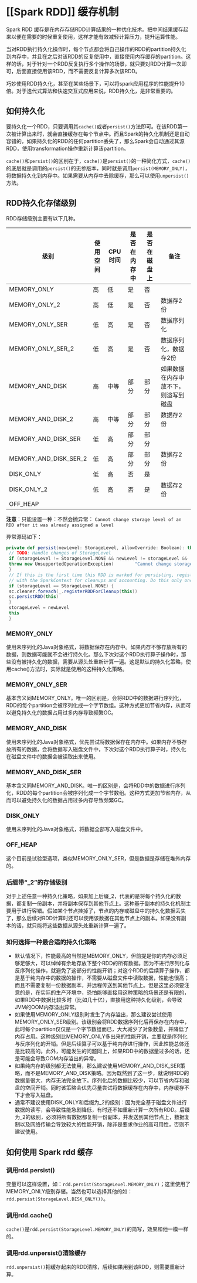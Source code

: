 # [[Spark RDD]] 缓存机制

Spark RDD 缓存是在内存存储RDD计算结果的一种优化技术。把中间结果缓存起来以便在需要的时候重复使用，这样才能有效减轻计算压力，提升运算性能。

当对RDD执行持久化操作时，每个节点都会将自己操作的RDD的partition持久化到内存中，并且在之后对该RDD的反复使用中，直接使用内存缓存的partition。这样的话，对于针对一个RDD反复执行多个操作的场景，就只要对RDD计算一次即可，后面直接使用该RDD，而不需要反复计算多次该RDD。

巧妙使用RDD持久化，甚至在某些场景下，可以将spark应用程序的性能提升10倍。对于迭代式算法和快速交互式应用来说，RDD持久化，是非常重要的。

## 如何持久化

要持久化一个RDD，只要调用其`cache()`或者`persist()`方法即可。在该RDD第一次被计算出来时，就会直接缓存在每个节点中。而且Spark的持久化机制还是自动容错的，如果持久化的RDD的任何partition丢失了，那么Spark会自动通过其源RDD，使用transformation操作重新计算该partition。

`cache()`和`persist()`的区别在于，`cache()`是`persist()`的一种简化方式，`cache()`的底层就是调用的`persist()`的无参版本，同时就是调用`persist(MEMORY_ONLY)`，将数据持久化到内存中。如果需要从内存中去除缓存，那么可以使用`unpersist()`方法。

## RDD持久化存储级别

RDD存储级别主要有以下几种。

| 级别                  | 使用空间 | CPU时间 | 是否在内存中 | 是否在磁盘上 | 备注                                 |
| --------------------- | -------- | ------- | ------------ | ------------ | ------------------------------------ |
| MEMORY_ONLY           | 高       | 低      | 是           | 否           |                                      |
| MEMORY_ONLY_2         | 高       | 低      | 是           | 否           | 数据存2份                            |
| MEMORY_ONLY_SER       | 低       | 高      | 是           | 否           | 数据序列化                           |
| MEMORY_ONLY_SER_2     | 低       | 高      | 是           | 否           | 数据序列化，数据存2份                |
| MEMORY_AND_DISK       | 高       | 中等    | 部分         | 部分         | 如果数据在内存中放不下，则溢写到磁盘 |
| MEMORY_AND_DISK_2     | 高       | 中等    | 部分         | 部分         | 数据存2份                            |
| MEMORY_AND_DISK_SER   | 低       | 高      | 部分         | 部分         |                                      |
| MEMORY_AND_DISK_SER_2 | 低       | 高      | 部分         | 部分         | 数据存2份                            |
| DISK_ONLY             | 低       | 高      | 否           | 是           |                                      |
| DISK_ONLY_2           | 低       | 高      | 否           | 是           | 数据存2份                            |
| OFF_HEAP              |          |         |              |              |                                      |

**注意**：只能设置一种：不然会抛异常：
`Cannot change storage level of an RDD after it was already assigned a level`

异常源码如下：

```scala
private def persist(newLevel: StorageLevel, allowOverride: Boolean): this.type = {    
 // TODO: Handle changes of StorageLevel    
 if (storageLevel != StorageLevel.NONE && newLevel != storageLevel && !allowOverride) {
 throw new UnsupportedOperationException(        "Cannot change storage level of an RDD after it was already assigned a level")    
 }    
 // If this is the first time this RDD is marked for persisting, register it    
 // with the SparkContext for cleanups and accounting. Do this only once.    
 if (storageLevel == StorageLevel.NONE) { 
 sc.cleaner.foreach(_.registerRDDForCleanup(this))      
 sc.persistRDD(this)    
 }    
 storageLevel = newLevel    
 this  
 }
```

### MEMORY_ONLY

使用未序列化的Java对象格式，将数据保存在内存中。如果内存不够存放所有的数据，则数据可能就不会进行持久化。那么下次对这个RDD执行算子操作时，那些没有被持久化的数据，需要从源头处重新计算一遍。这是默认的持久化策略，使用cache()方法时，实际就是使用的这种持久化策略。

### MEMORY_ONLY_SER

基本含义同MEMORY_ONLY。唯一的区别是，会将RDD中的数据进行序列化，RDD的每个partition会被序列化成一个字节数组。这种方式更加节省内存，从而可以避免持久化的数据占用过多内存导致频繁GC。

### MEMORY_AND_DISK

使用未序列化的Java对象格式，优先尝试将数据保存在内存中。如果内存不够存放所有的数据，会将数据写入磁盘文件中，下次对这个RDD执行算子时，持久化在磁盘文件中的数据会被读取出来使用。

### MEMORY_AND_DISK_SER

基本含义同MEMORY_AND_DISK。唯一的区别是，会将RDD中的数据进行序列化，RDD的每个partition会被序列化成一个字节数组。这种方式更加节省内存，从而可以避免持久化的数据占用过多内存导致频繁GC。

### DISK_ONLY

使用未序列化的Java对象格式，将数据全部写入磁盘文件中。

### OFF_HEAP

这个目前是试验型选项，类似MEMORY_ONLY_SER，但是数据是存储在堆外内存的。

### 后缀带“_2”的存储级别

对于上述任意一种持久化策略，如果加上后缀_2，代表的是将每个持久化的数据，都复制一份副本，并将副本保存到其他节点上。这种基于副本的持久化机制主要用于进行容错。假如某个节点挂掉了，节点的内存或磁盘中的持久化数据丢失了，那么后续对RDD计算时还可以使用该数据在其他节点上的副本。如果没有副本的话，就只能将这些数据从源头处重新计算一遍了。

### 如何选择一种最合适的持久化策略

- 默认情况下，性能最高的当然是MEMORY_ONLY，但前提是你的内存必须足够足够大，可以绰绰有余地存放下整个RDD的所有数据。因为不进行序列化与反序列化操作，就避免了这部分的性能开销；对这个RDD的后续算子操作，都是基于纯内存中的数据的操作，不需要从磁盘文件中读取数据，性能也很高；而且不需要复制一份数据副本，并远程传送到其他节点上。但是这里必须要注意的是，在实际的生产环境中，恐怕能够直接用这种策略的场景还是有限的，如果RDD中数据比较多时（比如几十亿），直接用这种持久化级别，会导致JVM的OOM内存溢出异常。
- 如果使用MEMORY_ONLY级别时发生了内存溢出，那么建议尝试使用MEMORY_ONLY_SER级别。该级别会将RDD数据序列化后再保存在内存中，此时每个partition仅仅是一个字节数组而已，大大减少了对象数量，并降低了内存占用。这种级别比MEMORY_ONLY多出来的性能开销，主要就是序列化与反序列化的开销。但是后续算子可以基于纯内存进行操作，因此性能总体还是比较高的。此外，可能发生的问题同上，如果RDD中的数据量过多的话，还是可能会导致OOM内存溢出的异常。
- 如果纯内存的级别都无法使用，那么建议使用MEMORY_AND_DISK_SER策略，而不是MEMORY_AND_DISK策略。因为既然到了这一步，就说明RDD的数据量很大，内存无法完全放下。序列化后的数据比较少，可以节省内存和磁盘的空间开销。同时该策略会优先尽量尝试将数据缓存在内存中，内存缓存不下才会写入磁盘。
- 通常不建议使用DISK_ONLY和后缀为_2的级别：因为完全基于磁盘文件进行数据的读写，会导致性能急剧降低，有时还不如重新计算一次所有RDD。后缀为_2的级别，必须将所有数据都复制一份副本，并发送到其他节点上，数据复制以及网络传输会导致较大的性能开销，除非是要求作业的高可用性，否则不建议使用。

## 如何使用 Spark rdd 缓存

### 调用rdd.persist()

变量可以这样设置，如：`rdd.persist(StorageLevel.MEMORY_ONLY)`；这里使用了MEMORY_ONLY级别存储。当然也可以选择其他的如：`rdd.persist(StorageLevel.DISK_ONLY())`。

### 调用rdd.cache()

`cache()`是`rdd.persist(StorageLevel.MEMORY_ONLY)`的简写，效果和他一模一样的。

### 调用rdd.unpersist()清除缓存

`rdd.unpersist()`把缓存起来的RDD清除，后续如果用到该RDD，则需要重新计算。

